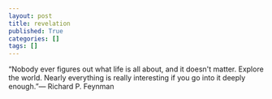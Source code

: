 ```yaml
---
layout: post
title: revelation
published: True
categories: []
tags: []
---
```


“Nobody ever figures out what life is all about, and it doesn't matter. Explore the world. Nearly everything is really interesting if you go into it deeply enough.”― Richard P. Feynman